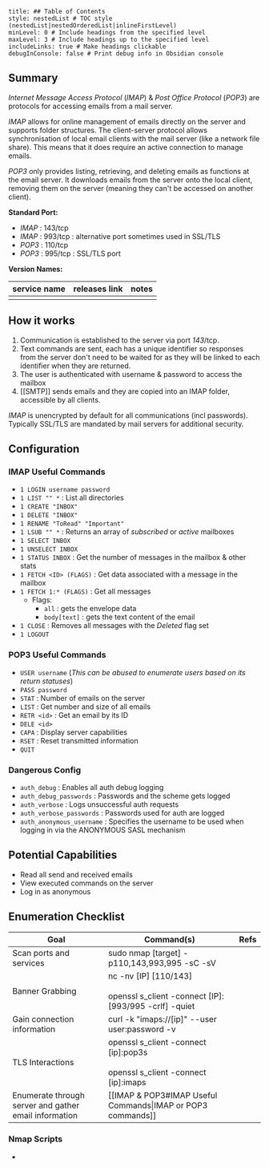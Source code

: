 ```table-of-contents
title: ## Table of Contents
style: nestedList # TOC style (nestedList|nestedOrderedList|inlineFirstLevel)
minLevel: 0 # Include headings from the specified level
maxLevel: 3 # Include headings up to the specified level
includeLinks: true # Make headings clickable
debugInConsole: false # Print debug info in Obsidian console
```

## Summary
*Internet Message Access Protocol* (*IMAP*) & *Post Office Protocol* (*POP3*) are protocols for accessing emails from a mail server. 

*IMAP* allows for online management of emails directly on the server and supports folder structures. The client-server protocol allows synchronisation of local email clients with the mail server (like a network file share). This means that it does require an active connection to manage emails.

*POP3* only provides listing, retrieving, and deleting emails as functions at the email server. It downloads emails from the server onto the local client, removing them on the server (meaning they can't be accessed on another client).

**Standard Port:** 
- *IMAP* : 143/tcp
- *IMAP* : 993/tcp : alternative port sometimes used in SSL/TLS
- *POP3* : 110/tcp
- *POP3* : 995/tcp : SSL/TLS port

**Version Names:** 

| service name | releases link | notes |
| ------------ | ------------- | ----- |
|              |               |       |
## How it works
1. Communication is established to the server via port *143*/tcp.
2. Text commands are sent, each has a unique identifier so responses from the server don't need to be waited for as they will be linked to each identifier when they are returned.
3. The user is authenticated with username & password to access the mailbox
4. [[SMTP]] sends emails and they are copied into an IMAP folder, accessible by all clients.

*IMAP* is unencrypted by default for all communications (incl passwords). Typically SSL/TLS are mandated by mail servers for additional security.


## Configuration
### IMAP Useful Commands
- `1 LOGIN username password`
- `1 LIST "" *` : List all directories
- `1 CREATE "INBOX"`
- `1 DELETE "INBOX"`
- `1 RENAME "ToRead" "Important"`
- `1 LSUB "" *` : Returns an array of *subscribed* or *active* mailboxes
- `1 SELECT INBOX`
- `1 UNSELECT INBOX`
- `1 STATUS INBOX` : Get the number of messages in the mailbox & other stats
- `1 FETCH <ID> (FLAGS)` : Get data associated with a message in the mailbox
- `1 FETCH 1:* (FLAGS)` : Get all messages
	- Flags:
		- `all` : gets the envelope data
		- `body[text]` : gets the text content of the email
- `1 CLOSE` : Removes all messages with the *Deleted* flag set
- `1 LOGOUT`
### POP3 Useful Commands
- `USER username` (*This can be abused to enumerate users based on its return statuses*)
- `PASS password`
- `STAT` : Number of emails on the server
- `LIST` : Get number and size of all emails
- `RETR <id>` : Get an email by its ID
- `DELE <id>`
- `CAPA` : Display server capabilities
- `RSET` : Reset transmitted information
- `QUIT`

### Dangerous Config
- `auth_debug` : Enables all auth debug logging
- `auth_debug_passwords` : Passwords and the scheme gets logged
- `auth_verbose` : Logs unsuccessful auth requests
- `auth_verbose_passwords` : Passwords used for auth are logged
- `auth_anonymous_username` : Specifies the username to be used when logging in via the ANONYMOUS SASL mechanism

## Potential Capabilities
- Read all send and received emails
- View executed commands on the server
- Log in as anonymous

## Enumeration Checklist

| Goal                                                  | Command(s)                                                                         | Refs |
| ----------------------------------------------------- | ---------------------------------------------------------------------------------- | ---- |
| Scan ports and services                               | sudo nmap [target] -p110,143,993,995 -sC -sV                                       |      |
| Banner Grabbing                                       | nc -nv [IP] [110/143]<br><br>openssl s_client -connect [IP]:[993/995 -crlf] -quiet |      |
| Gain connection information                           | curl -k "imaps://[ip]" --user user:password -v                                     |      |
| TLS Interactions                                      | openssl s_client -connect [ip]:pop3s<br><br>openssl s_client -connect [ip]:imaps   |      |
| Enumerate through server and gather email information | [[IMAP & POP3#IMAP Useful Commands\|IMAP or POP3 commands]]                        |      |
### Nmap Scripts
- 